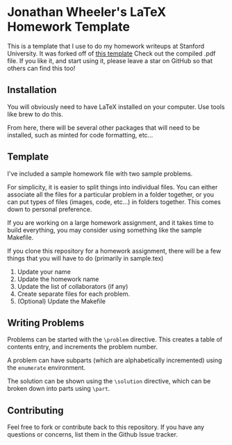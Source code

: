 # Jonathan Wheeler's LaTeX Homework Template

This is a template that I use to do my homework writeups at Stanford University. It was forked off of [this template](https://gist.github.com/seldonPlan/3420170)
Check out the compiled .pdf file. If you like it, and start using it, please leave a star on GitHub so that others can find this too!

## Installation

You will obviously need to have LaTeX installed on your
computer. Use tools like brew to do this.

From here, there will be several other packages that will need
to be installed, such as minted for code formatting, etc...

## Template

I've included a sample homework file with two sample problems.

For simplicity, it is easier to split things into individual files. You can either associate all the files for a particular problem in a folder together, or you can put types of files (images, code, etc...) in folders together.
This comes down to personal preference.

If you are working on a large homework assignment, and it takes time to build everything, you may consider using something like the sample Makefile.

If you clone this repository for a homework assignment, there will be a few things that you will have to do (primarily in sample.tex)

1. Update your name
2. Update the homework name
3. Update the list of collaborators (if any)
4. Create separate files for each problem.
5. (Optional) Update the Makefile

## Writing Problems

Problems can be started with the `\problem` directive. This creates a table of contents entry, and increments the problem number.

A problem can have subparts (which are alphabetically incremented) using the `enumerate` environment.

The solution can be shown using the `\solution` directive, which can be broken down into parts using `\part`.

## Contributing

Feel free to fork or contribute back to this repository. If you have any questions or concerns, list them in the Github Issue tracker.

